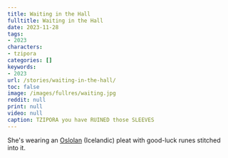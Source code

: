 ```yaml
---
title: Waiting in the Hall
fulltitle: Waiting in the Hall
date: 2023-11-28
tags:
- 2023
characters:
- tzipora
categories: []
keywords:
- 2023
url: /stories/waiting-in-the-hall/
toc: false
image: /images/fullres/waiting.jpg
reddit: null
print: null
video: null
caption: TZIPORA you have RUINED those SLEEVES
---
```

She's wearing an [<span class="fi fi-oslola"></span> Oslolan](/oslola/) (Icelandic) pleat with good-luck runes stitched into it.
